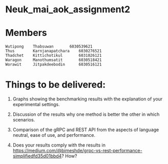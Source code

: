 # Neuk_mai_aok_assignment2

# Members

	Wutipong	Thabsuwan 		6030539621
	Thus		Karnjanapatchara 	6030276521
	Thadchet	Kittichotikul		6031026121
	Waragon 	Manothumsatit		6030518421
	Worawit 	Jitpakdeebodin		6030516121

# Things to be delivered:

1. Graphs showing the benchmarking results with the explanation of your experimental settings.

2. Discussion of the results why one method is better the other in which scenarios.

3. Comparison of the gRPC and REST API from the aspects of language neutral, ease of use, and performance.

4. Does your results comply with the results in https://medium.com/@bimeshde/grpc-vs-rest-performance-simplifiedfd35d01bbd4? How?
